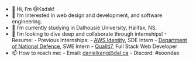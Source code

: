 - 👋 Hi, I’m @Ksdsk!
- 👀 I’m interested in web design and development, and software engineering.
- 🌱 I’m currently studying in Dalhousie University, Halifax, NS.
- 💞️ I’m looking to dive deep and collaborate through internships!
      - Resume: 
      - Previous Internships:
             - [AWS Identity](https://aws.amazon.com/identity), SDE Intern
             - [Department of National Defence](https://www.canada.ca/en/department-national-defence.html), SWE Intern
             - [Qualiti7](https://qualiti7.com/en/), Full Stack Web Developer
- 📫 How to reach me:
      - Email: danielkang@dal.ca
      - Discord: #soondae

<!---
Ksdsk/Ksdsk is a ✨ special ✨ repository because its `README.md` (this file) appears on your GitHub profile.
You can click the Preview link to take a look at your changes.
--->
